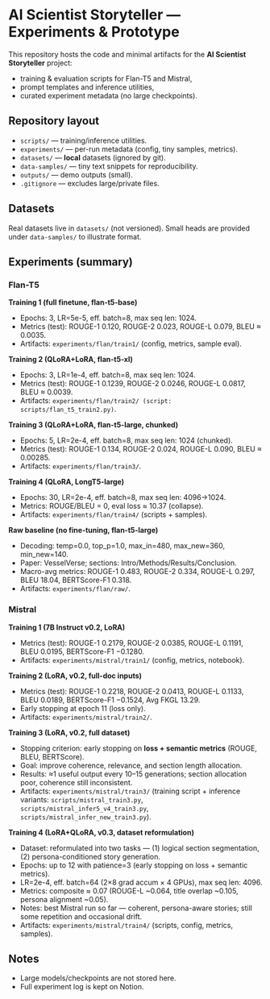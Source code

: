 # AI Scientist Storyteller — Experiments & Prototype

This repository hosts the code and minimal artifacts for the **AI Scientist Storyteller** project:
- training & evaluation scripts for Flan-T5 and Mistral,
- prompt templates and inference utilities,
- curated experiment metadata (no large checkpoints).

## Repository layout
- `scripts/` — training/inference utilities.
- `experiments/` — per-run metadata (config, tiny samples, metrics).
- `datasets/` — **local** datasets (ignored by git).
- `data-samples/` — tiny text snippets for reproducibility.
- `outputs/` — demo outputs (small).
- `.gitignore` — excludes large/private files.

## Datasets
Real datasets live in `datasets/` (not versioned). Small heads are provided under `data-samples/` to illustrate format.

## Experiments (summary)

### Flan-T5
**Training 1 (full finetune, flan-t5-base)**  
- Epochs: 3, LR=5e-5, eff. batch=8, max seq len: 1024.  
- Metrics (test): ROUGE-1 0.120, ROUGE-2 0.023, ROUGE-L 0.079, BLEU ≈ 0.0035.  
- Artifacts: `experiments/flan/train1/` (config, metrics, sample eval).

**Training 2 (QLoRA+LoRA, flan-t5-xl)**  
- Epochs: 3, LR=1e-4, eff. batch=8, max seq len: 1024.  
- Metrics (test): ROUGE-1 0.1239, ROUGE-2 0.0246, ROUGE-L 0.0817, BLEU ≈ 0.0039.  
- Artifacts: `experiments/flan/train2/ (script: scripts/flan_t5_train2.py)`.

**Training 3 (QLoRA+LoRA, flan-t5-large, chunked)**  
- Epochs: 5, LR=2e-4, eff. batch=8, max seq len: 1024 (chunked).  
- Metrics (test): ROUGE-1 0.134, ROUGE-2 0.024, ROUGE-L 0.090, BLEU ≈ 0.00285.  
- Artifacts: `experiments/flan/train3/`.

**Training 4 (QLoRA, LongT5-large)**  
- Epochs: 30, LR=2e-4, eff. batch=8, max seq len: 4096→1024.  
- Metrics: ROUGE/BLEU = 0, eval loss ≈ 10.37 (collapse).  
- Artifacts: `experiments/flan/train4/` (scripts + samples).

**Raw baseline (no fine-tuning, flan-t5-large)**  
- Decoding: temp=0.0, top_p=1.0, max_in=480, max_new=360, min_new=140.  
- Paper: VesselVerse; sections: Intro/Methods/Results/Conclusion.  
- Macro-avg metrics: ROUGE-1 0.483, ROUGE-2 0.334, ROUGE-L 0.297, BLEU 18.04, BERTScore-F1 0.318.  
- Artifacts: `experiments/flan/raw/`.


### Mistral
**Training 1 (7B Instruct v0.2, LoRA)**  
- Metrics (test): ROUGE-1 0.2179, ROUGE-2 0.0385, ROUGE-L 0.1191, BLEU 0.0195, BERTScore-F1 −0.1280.  
- Artifacts: `experiments/mistral/train1/` (config, metrics, notebook).

**Training 2 (LoRA, v0.2, full-doc inputs)**  
- Metrics (test): ROUGE-1 0.2218, ROUGE-2 0.0413, ROUGE-L 0.1133, BLEU 0.0189, BERTScore-F1 −0.1524, Avg FKGL 13.29.  
- Early stopping at epoch 11 (loss only).  
- Artifacts: `experiments/mistral/train2/`.

**Training 3 (LoRA, v0.2, full dataset)**  
- Stopping criterion: early stopping on **loss + semantic metrics** (ROUGE, BLEU, BERTScore).  
- Goal: improve coherence, relevance, and section length allocation.  
- Results: ≈1 useful output every 10–15 generations; section allocation poor, coherence still inconsistent.  
- Artifacts: `experiments/mistral/train3/` (training script + inference variants: `scripts/mistral_train3.py`, `scripts/mistral_infer5_v4_train3.py`, `scripts/mistral_infer_new_train3.py`).

**Training 4 (LoRA+QLoRA, v0.3, dataset reformulation)**  
- Dataset: reformulated into two tasks — (1) logical section segmentation, (2) persona-conditioned story generation.  
- Epochs: up to 12 with patience=3 (early stopping on loss + semantic metrics).  
- LR=2e-4, eff. batch=64 (2×8 grad accum × 4 GPUs), max seq len: 4096.  
- Metrics: composite ≈ 0.07 (ROUGE-L ~0.064, title overlap ~0.105, persona alignment ~0.05).  
- Notes: best Mistral run so far — coherent, persona-aware stories; still some repetition and occasional drift.  
- Artifacts: `experiments/mistral/train4/` (scripts, config, metrics, samples).


## Notes
- Large models/checkpoints are not stored here.
- Full experiment log is kept on Notion.
